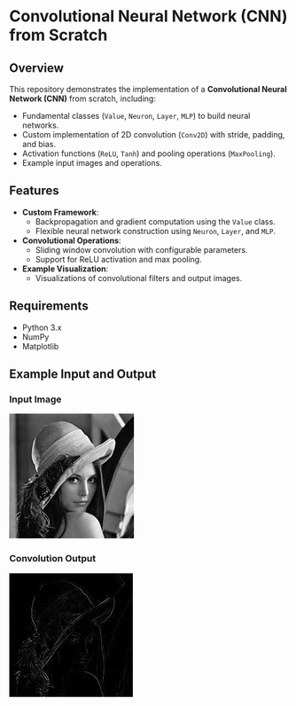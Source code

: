 
# Convolutional Neural Network (CNN) from Scratch

## Overview
This repository demonstrates the implementation of a **Convolutional Neural Network (CNN)** from scratch, including:
- Fundamental classes (`Value`, `Neuron`, `Layer`, `MLP`) to build neural networks.
- Custom implementation of 2D convolution (`Conv2D`) with stride, padding, and bias.
- Activation functions (`ReLU`, `Tanh`) and pooling operations (`MaxPooling`).
- Example input images and operations.

## Features
- **Custom Framework**:
  - Backpropagation and gradient computation using the `Value` class.
  - Flexible neural network construction using `Neuron`, `Layer`, and `MLP`.
- **Convolutional Operations**:
  - Sliding window convolution with configurable parameters.
  - Support for ReLU activation and max pooling.
- **Example Visualization**:
  - Visualizations of convolutional filters and output images.


## Requirements
- Python 3.x
- NumPy
- Matplotlib

## Example Input and Output
### Input Image
![Input Image](examples/input_image.jpeg)

### Convolution Output
![Convolution Output](examples/conv_output.png)

